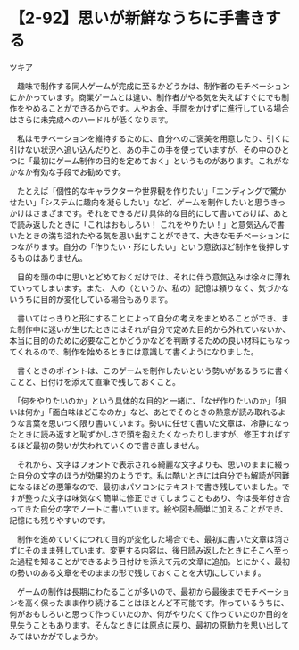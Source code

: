 # 【2-92】思いが新鮮なうちに手書きする

<div class="author">ツキア</div>

　趣味で制作する同人ゲームが完成に至るかどうかは、制作者のモチベーションにかかっています。商業ゲームとは違い、制作者がやる気を失えばすぐにでも制作をやめることができるからです。人やお金、手間をかけずに進行している場合はさらに未完成へのハードルが低くなります。

　私はモチベーションを維持するために、自分へのご褒美を用意したり、引くに引けない状況へ追い込んだりと、あの手この手を使っていますが、その中のひとつに「最初にゲーム制作の目的を定めておく」というものがあります。これがなかなか有効な手段でお勧めです。

　たとえば「個性的なキャラクターや世界観を作りたい」「エンディングで驚かせたい」「システムに趣向を凝らしたい」など、ゲームを制作したいと思うきっかけはさまざまです。それをできるだけ具体的な目的にして書いておけば、あとで読み返したときに「これはおもしろい！ これをやりたい！」と意気込んで書いたときの満ち溢れたやる気を思い出すことができて、大きなモチベーションにつながります。自分の「作りたい・形にしたい」という意欲ほど制作を後押しするものはありません。

　目的を頭の中に思いとどめておくだけでは、それに伴う意気込みは徐々に薄れていってしまいます。また、人の（というか、私の）記憶は頼りなく、気づかないうちに目的が変化している場合もあります。

　書いてはっきりと形にすることによって自分の考えをまとめることができ、また制作中に迷いが生じたときにはそれが自分で定めた目的から外れていないか、本当に目的のために必要なことかどうかなどを判断するための良い材料にもなってくれるので、制作を始めるときには意識して書くようになりました。

　書くときのポイントは、このゲームを制作したいという勢いがあるうちに書くことと、日付けを添えて直筆で残しておくこと。

　「何をやりたいのか」という具体的な目的と一緒に、「なぜ作りたいのか」「狙いは何か」「面白味はどこなのか」など、あとでそのときの熱意が読み取れるような言葉を思いつく限り書いています。勢いに任せて書いた文章は、冷静になったときに読み返すと恥ずかしさで頭を抱えたくなったりしますが、修正すればするほど最初の勢いが失われていくので書き直しません。

　それから、文字はフォントで表示される綺麗な文字よりも、思いのままに綴った自分の文字のほうが効果的のようです。私は酷いときには自分でも解読が困難になるほどの悪筆なので、最初はパソコンにテキストで書き残していました。ですが整った文字は味気なく簡単に修正できてしまうこともあり、今は長年付き合ってきた自分の字でノートに書いています。絵や図も簡単に加えることができ、記憶にも残りやすいのです。

　制作を進めていくにつれて目的が変化した場合でも、最初に書いた文章は消さずにそのまま残しています。変更する内容は、後日読み返したときにそこへ至った過程を知ることができるよう日付けを添えて元の文章に追加。とにかく、最初の勢いのある文章をそのままの形で残しておくことを大切にしています。

　ゲームの制作は長期にわたることが多いので、最初から最後までモチベーションを高く保ったまま作り続けることはほとんど不可能です。作っているうちに、何がおもしろいと思って作っていたのか、何がやりたくて作っていたのか目的を見失うこともあります。そんなときには原点に戻り、最初の原動力を思い出してみてはいかがでしょうか。
